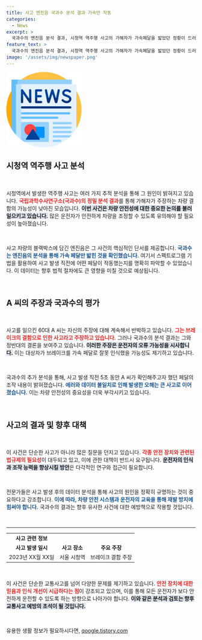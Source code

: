 ```yaml
---
title: 사고 엔진음 국과수 분석 결과 가속만 작동
categories:
  - News
excerpt: >
  국과수의 엔진음 분석 결과, 시청역 역주행 사고의 가해자가 가속페달을 밟았던 정황이 드러났습니다. 차량 결함 주장은 무색해졌으며, 경찰은 구속영장 신청에 나섰습니다. 이 사건의 진실이 밝혀질까요?
feature_text: >
  국과수의 엔진음 분석 결과, 시청역 역주행 사고의 가해자가 가속페달을 밟았던 정황이 드러났습니다. 차량 결함 주장은 무색해졌으며, 경찰은 구속영장 신청에 나섰습니다. 이 사건의 진실이 밝혀질까요?
image: '/assets/img/newspaper.png'
---
```


<p><img src="/assets/img/newspaper.png" alt="kimp 속보" /></p>

<h2 data-ke-size="size26">시청역 역주행 사고 분석</h2>

<p data-ke-size="size16">&nbsp;</p>

<p>시청역에서 발생한 역주행 사고는 여러 가지 추적 분석을 통해 그 원인이 밝혀지고 있습니다. <b><span style="color: #ee2323;">국립과학수사연구소(국과수)의 정밀 분석 결과</span></b>를 통해 가해자가 주장하는 차량 결함의 가능성이 낮아진 모습입니다. <b><span style="background-color: #21538527;">이번 사건은 차량 안전성에 대한 중요한 논의를 불러일으키고 있습니다.</span></b> 많은 운전자가 안전하게 차량을 조정할 수 있도록 유의해야 할 필요성이 높아졌습니다.</p>

<p data-ke-size="size16">&nbsp;</p>

<p>사고 차량의 블랙박스에 담긴 엔진음은 그 사건의 핵심적인 단서를 제공합니다. <b><span style="color: #1a5490;">국과수는 엔진음의 분석을 통해 가속 페달만 밟힌 것을 확인했습니다.</span></b> 여기서 스펙트로그램 기법을 활용하여 사고 발생 직전에 어떤 페달이 작동했는지를 명확히 파악할 수 있었습니다. 이 데이터는 향후 법적 절차에도 큰 영향을 미칠 것으로 예상됩니다.</p>

<p data-ke-size="size16">&nbsp;</p>

<h2 data-ke-size="size26">A 씨의 주장과 국과수의 평가</h2>

<p data-ke-size="size16">&nbsp;</p>

<p>사고를 일으킨 60대 A 씨는 자신의 주장에 대해 계속해서 반박하고 있습니다. <b><span style="color: #ee2323;">그는 브레이크의 결함으로 인한 사고라고 주장하고 있습니다.</span></b> 그러나 국과수의 분석 결과는 그와 정반대의 결론을 보여주고 있습니다. <b><span style="background-color: #21538527;">이러한 주장은 운전자의 오류 가능성을 시사합니다.</span></b> 이는 대상자가 브레이크를 가속 페달로 잘못 인식했을 가능성도 제기하고 있습니다.</p>

<p data-ke-size="size16">&nbsp;</p>

<p>국과수의 추가 분석을 통해, 사고 발생 직전 5초 동안 A 씨가 확인해주고자 했던 페달의 조작 내용이 밝혀졌습니다. <b><span style="color: #1a5490;">에러와 데이터 불일치로 인해 발생한 오해는 큰 사고로 이어졌습니다.</span></b> 이는 차량 안전성의 중요성을 더욱 부각시키고 있습니다.</p>

<p data-ke-size="size16">&nbsp;</p>

<h2 data-ke-size="size26">사고의 결과 및 향후 대책</h2>

<p data-ke-size="size16">&nbsp;</p>

<p>이 사건은 단순한 사고가 아니라 많은 질문을 던지고 있습니다. <b><span style="color: #ee2323;">각종 안전 장치와 관련된 법규제의 필요성</span></b>이 대두되고 있고, 이에 관한 대책이 반드시 요구됩니다. <b><span style="background-color: #21538527;">운전자의 인식과 조작 능력을 향상시킬 방안</span></b>은 다각적인 연구와 접근이 필요합니다.</p>

<p data-ke-size="size16">&nbsp;</p>

<p>전문가들은 사고 발생 후의 데이터 분석을 통해 사고의 원인을 정확히 규명하는 것이 중요하다고 강조합니다. <b><span style="color: #1a5490;">이에 따라, 차량 안전 시스템과 운전자의 교육을 통해 재발 방지에 힘써야 합니다.</span></b> 국과수의 결과는 향후 유사한 사건에 대한 예방책으로 작용할 것입니다.</p>

<p data-ke-size="size16">&nbsp;</p>

<hr>

<table>
<tr>
<td style="text-align: center; height: 17px;"><b>사고 관련 정보</b></td>
</tr>
<tr>
<td style="text-align: center; height: 17px;"><b>사고 발생 일시</b></td>
<td style="text-align: center; height: 17px;"><b>사고 장소</b></td>
<td style="text-align: center; height: 17px;"><b>주요 주장</b></td>
</tr>
<tr>
<td style="text-align: center; height: 17px;">2023년 XX월 XX일</td>
<td style="text-align: center; height: 17px;">서울 시청역</td>
<td style="text-align: center; height: 17px;">브레이크 결함 주장</td>
</tr>
</table>

<p data-ke-size="size16">&nbsp;</p>

<p>이 사건은 단순한 교통사고를 넘어 다양한 문제를 제기하고 있습니다. <b><span style="color: #ee2323;">안전 장치에 대한 믿음과 인식 개선이 시급하다는 점</span></b>이 강조되고 있으며, 이를 통해 모든 운전자가 보다 안전하게 운전할 수 있도록 하는 방향으로 나아가야 합니다. <b><span style="background-color: #21538527;">이와 같은 분석과 검토는 향후 교통사고 예방의 초석이 될 것입니다.</span></b> </p>

<p data-ke-size="size16">&nbsp;</p>
유용한 생활 정보가 필요하시다면, <a href="https://qoogle.tistory.com" rel="dofollow">qoogle.tistory.com</a>


